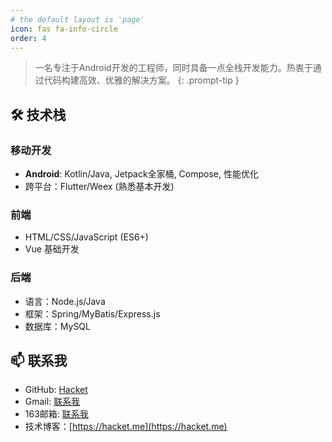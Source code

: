 ```yaml
---
# the default layout is 'page'
icon: fas fa-info-circle
order: 4
---
```


> 一名专注于Android开发的工程师，同时具备一点全栈开发能力。热衷于通过代码构建高效、优雅的解决方案。
{: .prompt-tip }

## 🛠 技术栈

### 移动开发
- **Android**: Kotlin/Java, Jetpack全家桶, Compose, 性能优化
- 跨平台：Flutter/Weex (熟悉基本开发)

### 前端
- HTML/CSS/JavaScript (ES6+)
- Vue 基础开发

### 后端
- 语言：Node.js/Java
- 框架：Spring/MyBatis/Express.js
- 数据库：MySQL

## 📫 联系我
- GitHub: [Hacket](https://github.com/hacket)
- Gmail: <a href="mailto:shengfanzeng@gmail.com">联系我</a>
- 163邮箱: <a href="mailto:z_fansheng@163.com">联系我</a>
- 技术博客：[https://hacket.me](https://hacket.me)